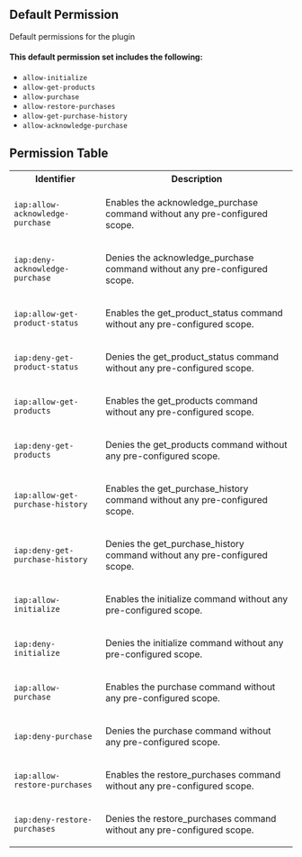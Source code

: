 ## Default Permission

Default permissions for the plugin

#### This default permission set includes the following:

- `allow-initialize`
- `allow-get-products`
- `allow-purchase`
- `allow-restore-purchases`
- `allow-get-purchase-history`
- `allow-acknowledge-purchase`

## Permission Table

<table>
<tr>
<th>Identifier</th>
<th>Description</th>
</tr>


<tr>
<td>

`iap:allow-acknowledge-purchase`

</td>
<td>

Enables the acknowledge_purchase command without any pre-configured scope.

</td>
</tr>

<tr>
<td>

`iap:deny-acknowledge-purchase`

</td>
<td>

Denies the acknowledge_purchase command without any pre-configured scope.

</td>
</tr>

<tr>
<td>

`iap:allow-get-product-status`

</td>
<td>

Enables the get_product_status command without any pre-configured scope.

</td>
</tr>

<tr>
<td>

`iap:deny-get-product-status`

</td>
<td>

Denies the get_product_status command without any pre-configured scope.

</td>
</tr>

<tr>
<td>

`iap:allow-get-products`

</td>
<td>

Enables the get_products command without any pre-configured scope.

</td>
</tr>

<tr>
<td>

`iap:deny-get-products`

</td>
<td>

Denies the get_products command without any pre-configured scope.

</td>
</tr>

<tr>
<td>

`iap:allow-get-purchase-history`

</td>
<td>

Enables the get_purchase_history command without any pre-configured scope.

</td>
</tr>

<tr>
<td>

`iap:deny-get-purchase-history`

</td>
<td>

Denies the get_purchase_history command without any pre-configured scope.

</td>
</tr>

<tr>
<td>

`iap:allow-initialize`

</td>
<td>

Enables the initialize command without any pre-configured scope.

</td>
</tr>

<tr>
<td>

`iap:deny-initialize`

</td>
<td>

Denies the initialize command without any pre-configured scope.

</td>
</tr>

<tr>
<td>

`iap:allow-purchase`

</td>
<td>

Enables the purchase command without any pre-configured scope.

</td>
</tr>

<tr>
<td>

`iap:deny-purchase`

</td>
<td>

Denies the purchase command without any pre-configured scope.

</td>
</tr>

<tr>
<td>

`iap:allow-restore-purchases`

</td>
<td>

Enables the restore_purchases command without any pre-configured scope.

</td>
</tr>

<tr>
<td>

`iap:deny-restore-purchases`

</td>
<td>

Denies the restore_purchases command without any pre-configured scope.

</td>
</tr>
</table>
